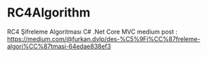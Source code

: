 # RC4Algorithm
RC4 Şifreleme Algoritması C# .Net Core MVC
medium post : https://medium.com/@furkan.dvlp/des-%C5%9Fi%CC%87freleme-algori%CC%87tmasi-64edae838ef3
